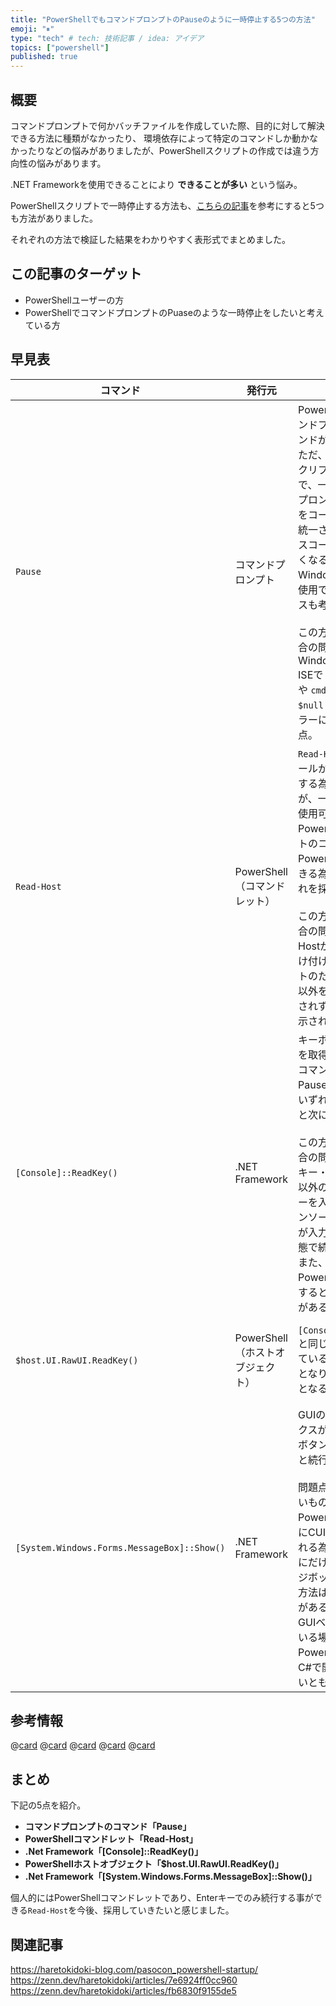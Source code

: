 ```yaml
---
title: "PowerShellでもコマンドプロンプトのPauseのように一時停止する5つの方法"
emoji: "⏸"
type: "tech" # tech: 技術記事 / idea: アイデア
topics: ["powershell"]
published: true
---
```

## 概要

コマンドプロンプトで何かバッチファイルを作成していた際、目的に対して解決できる方法に種類がなかったり、
環境依存によって特定のコマンドしか動かなかったりなどの悩みがありましたが、PowerShellスクリプトの作成では違う方向性の悩みがあります。

\.NET Frameworkを使用できることにより **できることが多い** という悩み。

PowerShellスクリプトで一時停止する方法も、[こちらの記事](https://www.fenet.jp/infla/column/technology/powershellでpauseを実現するには？pauseの代用方法も紹介！/)を参考にすると5つも方法がありました。

それぞれの方法で検証した結果をわかりやすく表形式でまとめました。

## この記事のターゲット

- PowerShellユーザーの方
- PowerShellでコマンドプロンプトのPuaseのような一時停止をしたいと考えている方

## 早見表

| コマンド | 発行元 | 解説 | 使用例 |
| --- | --- | --- | --- |
| `Pause` | コマンドプロンプト | PowerShellでもコマンドプロンプトのコマンドが使用できる。<br>ただ、PowerShellスクリプトのコード内で、一部だけコマンドプロンプトのコマンドをコーディングすると統一されておらずソースコードの可読性が悪くなる事や、今後のWindows OSによって使用できなくなるケースも考えられる。<br><br>この方法を採用した場合の問題点は、Windows PowerShell ISEで `pause > $null`  や `cmd /c pause > $null` を実行するとエラーになってしまう点。  | `pause`<br>上記のようにそのまま実行すると `“続行するには何かキーを押してください . . .”` と表示される。<br>この表示を消す場合は、`pause > $null` など標準出力を無視する方法で対応可能。<br><br>[参考情報：標準出力を無視する方法を紹介](https://zenn.dev/haretokidoki/articles/24ac3ba42d8050) |
| `Read-Host` | PowerShell<br>（コマンドレット） | `Read-Host`は、コンソールからテキスト入力する為のコマンドだが、一時停止としても使用可能。<br>PowerShellスクリプトのコード内をPowerShellで統一できる為、個人的にはこれを採用したい。<br><br>この方法を採用した場合の問題点は、Read-Hostが文字の入力を受け付けるコマンドレットのため、Enterキー以外を押した際に続行されず文字が入力・表示されてしまう点。 | 1行目：`Write-Host '一時停止中。Enterキーで続行してください。'`<br>2行目：`Read-Host > $null`<br><br>1行目でコンソール上にメッセージを表示。2行目は`Read-Host`で一時停止。標準出力は、`$null`にリダイレクトすることで無視する。 |
| `[Console]::ReadKey()` | \.NET Framework | キーボードの入力情報を取得するメソッド。コマンドプロンプトのPauseコマンド同様、いずれかのキーを押すと次に進む。<br><br>この方法を採用した場合の問題点は、Enterキー・Backspaceキー以外の文字入力するキーを入力した場合、コンソール上にその文字が入力・表示された状態で続行される点。<br>また、Windows PowerShell ISEで実行するとエラーになる点がある。 | 1行目：`Write-Host '一時停止中。いずれかのキーを押し続行してください。'`<br>2行目：`[Console]::ReadKey() > $null`<br><br>処理内容は`Read-Host`コマンドレットの使用例と同様。 |
| `$host.UI.RawUI.ReadKey()` | PowerShell<br>（ホストオブジェクト） | `[Console]::ReadKey()`と同じ機能を呼び出しているため、同じ動作となり、問題点も同様となる。 | 1行目：`Write-Host '一時停止中。いずれかのキーを押し続行してください。'`<br>2行目：`$host.UI.RawUI.ReadKey() > $null`<br><br>処理内容は`Read-Host`コマンドレットの使用例と同様。 |
| `[System.Windows.Forms.MessageBox]::Show()` | \.NET Framework | GUIのメッセージボックスが表示され、OKボタンをクリックすると続行する動き。<br><br>問題点とまではいかないものの、PowerShellは基本的にCUIベースで実行される為、一時停止の時にだけGUIのメッセージボックスを表示する方法は個人的に違和感がある。<br>GUIベースで作成している場合、PowerShellではなくC#で開発した方が良いとも感じる。 | `[System.Windows.Forms.MessageBox]::Show("一時停止中``r``nOKボタンを押し再開してください。")`<br><br>メッセージ内を`` `r`n ``で改行している。 |

## 参考情報

@[card](https://www.fenet.jp/infla/column/technology/powershellでpauseを実現するには？pauseの代用方法も紹介！/)
@[card](https://zenn.dev/haretokidoki/articles/24ac3ba42d8050)
@[card](https://learn.microsoft.com/ja-jp/powershell/module/microsoft.powershell.utility/read-host)
@[card](https://learn.microsoft.com/ja-jp/dotnet/api/system.console.readkey)
@[card](https://learn.microsoft.com/ja-jp/dotnet/api/system.windows.messagebox.show)

## まとめ

下記の5点を紹介。

- **コマンドプロンプトのコマンド「Pause」**
- **PowerShellコマンドレット「Read-Host」**
- **\.Net Framework「[Console]::ReadKey()」**
- **PowerShellホストオブジェクト「$host.UI.RawUI.ReadKey()」**
- **\.Net Framework「[System.Windows.Forms.MessageBox]::Show()」**

個人的にはPowerShellコマンドレットであり、Enterキーでのみ続行する事ができる`Read-Host`を今後、採用していきたいと感じました。

## 関連記事

https://haretokidoki-blog.com/pasocon_powershell-startup/
https://zenn.dev/haretokidoki/articles/7e6924ff0cc960
https://zenn.dev/haretokidoki/articles/fb6830f9155de5
